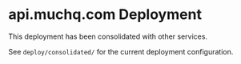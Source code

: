 # api.muchq.com Deployment

This deployment has been consolidated with other services.

See `deploy/consolidated/` for the current deployment configuration.